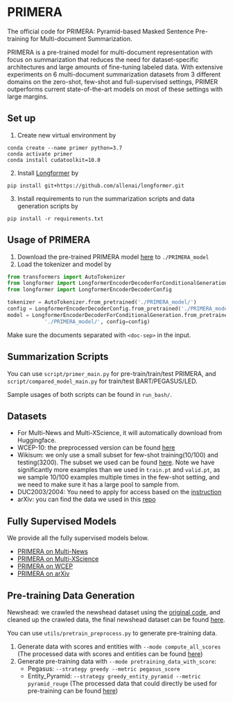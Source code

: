 # PRIMERA
The official code for PRIMERA: Pyramid-based Masked Sentence Pre-training for Multi-document Summarization. 

PRIMERA is a pre-trained model for multi-document representation with focus on summarization that reduces the need for dataset-specific architectures and large amounts of fine-tuning labeled data. With extensive experiments on 6 multi-document summarization datasets from 3 different domains on the zero-shot, few-shot and full-supervised settings, PRIMER outperforms  current state-of-the-art models on most of these settings with large margins.
## Set up
1. Create new virtual environment by
```
conda create --name primer python=3.7
conda activate primer
conda install cudatoolkit=10.0
```
2. Install [Longformer](https://github.com/allenai/longformer) by 
```
pip install git+https://github.com/allenai/longformer.git
```
3. Install requirements to run the summarization scripts and data generation scripts by 
```
pip install -r requirements.txt
```

## Usage of PRIMERA
1. Download the pre-trained PRIMERA model [here](https://storage.googleapis.com/primer_summ/PRIMER-large.tar.gz) to `./PRIMERA_model`
2. Load the tokenizer and model by
```python
from transformers import AutoTokenizer
from longformer import LongformerEncoderDecoderForConditionalGeneration
from longformer import LongformerEncoderDecoderConfig

tokenizer = AutoTokenizer.from_pretrained('./PRIMERA_model/')
config = LongformerEncoderDecoderConfig.from_pretrained('./PRIMERA_model/')
model = LongformerEncoderDecoderForConditionalGeneration.from_pretrained(
            './PRIMERA_model/', config=config)
```
Make sure the documents separated with `<doc-sep>` in the input.

## Summarization Scripts
You can use `script/primer_main.py` for pre-train/train/test PRIMERA, and `script/compared_model_main.py` for train/test BART/PEGASUS/LED.

Sample usages of both scripts can be found in `run_bash/`.

## Datasets
- For Multi-News and Multi-XScience, it will automatically download from Huggingface.
- WCEP-10: the preprocessed version can be found [here](https://storage.googleapis.com/primer_summ/wcep-10.tar.gz)
- Wikisum: we only use a small subset for few-shot training(10/100) and testing(3200). The subset we used can be found [here](https://storage.googleapis.com/primer_summ/wikisum_subset.tar.gz). Note we have significantly more examples than we used in `train.pt` and  `valid.pt`, as we sample 10/100 examples multiple times in the few-shot setting, and we need to make sure it has a large pool to sample from.
- DUC2003/2004: You need to apply for access based on the [instruction](https://duc.nist.gov/duc2004/)
- arXiv: you can find the data we used in this [repo](https://github.com/armancohan/long-summarization)

## Fully Supervised Models
We provide all the fully supervised models below.
- [PRIMERA on Multi-News](https://storage.googleapis.com/primer_summ/PRIMER_multinews.tar.gz)
- [PRIMERA on Multi-XScience](https://storage.googleapis.com/primer_summ/PRIMER_multixscience.tar.gz)
- [PRIMERA on WCEP](https://storage.googleapis.com/primer_summ/PRIMER_wcep.tar.gz)
- [PRIMERA on arXiv](https://storage.googleapis.com/primer_summ/PRIMER_arxiv.tar.gz)
## Pre-training Data Generation
Newshead: we crawled the newshead dataset using the [original code](https://github.com/google-research-datasets/NewSHead), and cleaned up the crawled data, the final newshead dataset can be found [here](https://storage.googleapis.com/primer_summ/newshead_data.tar.gz).

You can use `utils/pretrain_preprocess.py` to generate pre-training data. 
1. Generate data with scores and entities with `--mode compute_all_scores` (The processed data with scores and entities can be found [here](https://storage.googleapis.com/primer_summ/data_with_score_newshead.tar.gz))
2. Generate pre-training data with `--mode pretraining_data_with_score`:
    - Pegasus: `--strategy greedy --metric pegasus_score`
    - Entity_Pyramid: `--strategy greedy_entity_pyramid --metric pyramid_rouge`
  (The processed data that could directly be used for pre-training can be found [here](https://storage.googleapis.com/primer_summ/processed_pretraining_data.tar.gz))
